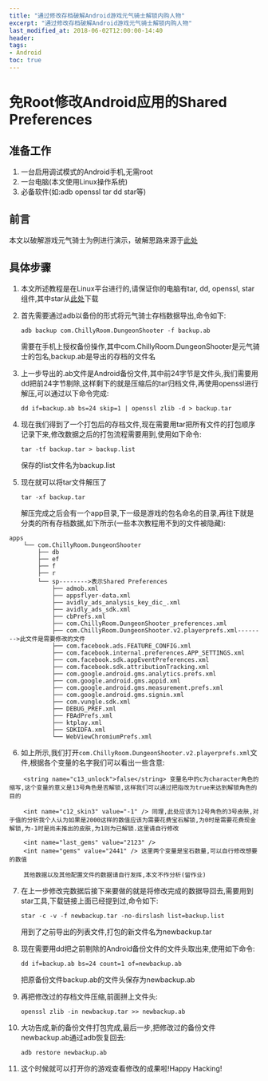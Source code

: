 ```yaml
---
title: "通过修改存档破解Android游戏元气骑士解锁内购人物"
excerpt: "通过修改存档破解Android游戏元气骑士解锁内购人物"
last_modified_at: 2018-06-02T12:00:00-14:40
header:
tags:
- Android
toc: true
---
```


# 免Root修改Android应用的Shared Preferences
## 准备工作
1. 一台启用调试模式的Android手机,无需root
2. 一台电脑(本文使用Linux操作系统)
3. 必备软件(如:adb openssl tar dd star等)

## 前言
本文以破解游戏元气骑士为例进行演示，破解思路来源于[此处](https://resources.infosecinstitute.com/android-hacking-security-part-15-hacking-android-apps-using-backup-techniques/)

## 具体步骤
1. 本文所述教程是在Linux平台进行的,请保证你的电脑有tar, dd, openssl, star组件,其中star从[此处](http://sourceforge.net/projects/adbextractor/)下载
2. 首先需要通过adb以备份的形式将元气骑士存档数据导出,命令如下:

    `adb backup com.ChillyRoom.DungeonShooter -f backup.ab`

    需要在手机上授权备份操作,其中com.ChillyRoom.DungeonShooter是元气骑士的包名,backup.ab是导出的存档的文件名
3. 上一步导出的.ab文件是Android备份文件,其中前24字节是文件头,我们需要用dd把前24字节剔除,这样剩下的就是压缩后的tar归档文件,再使用openssl进行解压,可以通过以下命令完成:

    `dd if=backup.ab bs=24 skip=1 | openssl zlib -d > backup.tar`

4. 现在我们得到了一个打包后的存档文件,现在需要用tar把所有文件的打包顺序记录下来,修改数据之后的打包流程需要用到,使用如下命令:

    `tar -tf backup.tar > backup.list`

    保存的list文件名为backup.list

5. 现在就可以将tar文件解压了

    `tar -xf backup.tar`

    解压完成之后会有一个app目录,下一级是游戏的包名命名的目录,再往下就是分类的所有存档数据,如下所示(一些本次教程用不到的文件被隐藏):
```
apps
    └── com.ChillyRoom.DungeonShooter
        ├── db
        ├── ef
        ├── f
        ├── r
        └── sp-------->表示Shared Preferences
            ├── admob.xml
            ├── appsflyer-data.xml
            ├── avidly_ads_analysis_key_dic_.xml
            ├── avidly_ads_sdk.xml
            ├── cbPrefs.xml
            ├── com.ChillyRoom.DungeonShooter_preferences.xml
            ├── com.ChillyRoom.DungeonShooter.v2.playerprefs.xml-------->此文件是需要修改的文件
            ├── com.facebook.ads.FEATURE_CONFIG.xml
            ├── com.facebook.internal.preferences.APP_SETTINGS.xml
            ├── com.facebook.sdk.appEventPreferences.xml
            ├── com.facebook.sdk.attributionTracking.xml
            ├── com.google.android.gms.analytics.prefs.xml
            ├── com.google.android.gms.appid.xml
            ├── com.google.android.gms.measurement.prefs.xml
            ├── com.google.android.gms.signin.xml
            ├── com.vungle.sdk.xml
            ├── DEBUG_PREF.xml
            ├── FBAdPrefs.xml
            ├── ktplay.xml
            ├── SDKIDFA.xml
            └── WebViewChromiumPrefs.xml
```
6. 如上所示,我们打开`com.ChillyRoom.DungeonShooter.v2.playerprefs.xml`文件,根据各个变量的名字我们可以看出一些含意:
```
    <string name="c13_unlock">false</string> 变量名中的c为character角色的缩写,这个变量的意义是13号角色是否解锁,这样我们可以通过把指改为true来达到解锁角色的目的

    <int name="c12_skin3" value="-1" /> 同理,此处应该为12号角色的3号皮肤,对于值的分析我个人认为如果是2000这样的数值应该为需要花费宝石解锁,为0时是需要花费现金解锁,为-1时是尚未推出的皮肤,为1则为已解锁.这里请自行修改
    
    <int name="last_gems" value="2123" />
    <int name="gems" value="2441" /> 这里两个变量是宝石数量,可以自行修改想要的数值
    
    其他数据以及其他配置文件的数据请自行发挥,本文不作分析(留作业)
```
7. 在上一步修改完数据后接下来要做的就是将修改完成的数据导回去,需要用到star工具,下载链接上面已经提到过,命令如下:

    `star -c -v -f newbackup.tar -no-dirslash list=backup.list`

    用到了之前导出的列表文件,打包的新文件名为newbackup.tar

8. 现在需要用dd把之前剔除的Android备份文件的文件头取出来,使用如下命令:

    `dd if=backup.ab bs=24 count=1 of=newbackup.ab`

    把原备份文件backup.ab的文件头保存为newbackup.ab

9. 再把修改过的存档文件压缩,前面拼上文件头:

    `openssl zlib -in newbackup.tar >> newbackup.ab`

10. 大功告成,新的备份文件打包完成,最后一步,把修改过的备份文件newbackup.ab通过adb恢复回去:

    `adb restore newbackup.ab`

11. 这个时候就可以打开你的游戏查看修改的成果啦!Happy Hacking!
